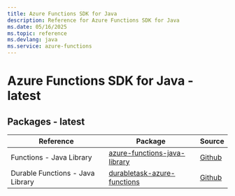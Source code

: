 ```yaml
---
title: Azure Functions SDK for Java
description: Reference for Azure Functions SDK for Java
ms.date: 05/16/2025
ms.topic: reference
ms.devlang: java
ms.service: azure-functions
---
```

# Azure Functions SDK for Java - latest
## Packages - latest

| Reference | Package | Source |
|---|---|---|
|Functions - Java Library|[azure-functions-java-library](https://repo1.maven.org/maven2/com/microsoft/azure/functions/azure-functions-java-library)|[Github](https://github.com/Azure/azure-sdk-for-java)|
|Durable Functions - Java Library|[durabletask-azure-functions](https://repo1.maven.org/maven2/com/microsoft/durabletask-azure-functions/)|[Github](https://github.com/microsoft/durabletask-java)|